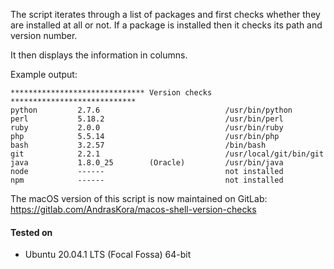 
The script iterates through a list of packages and first checks whether they are installed at all or not. If a package is installed then it checks its path and version number.

It then displays the information in columns.

Example output:

``` shell
****************************** Version checks ****************************
python         2.7.6                            /usr/bin/python
perl           5.18.2                           /usr/bin/perl
ruby           2.0.0                            /usr/bin/ruby
php            5.5.14                           /usr/bin/php
bash           3.2.57                           /bin/bash
git            2.2.1                            /usr/local/git/bin/git
java           1.8.0_25        (Oracle)         /usr/bin/java
node           ------                           not installed
npm            ------                           not installed
```

The macOS version of this script is now maintained on GitLab: https://gitlab.com/AndrasKora/macos-shell-version-checks

#### Tested on

* Ubuntu 20.04.1 LTS (Focal Fossa) 64-bit

